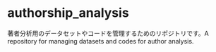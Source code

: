 # authorship_analysis
著者分析用のデータセットやコードを管理するためのリポジトリです。A repository for managing datasets and codes for author analysis.
